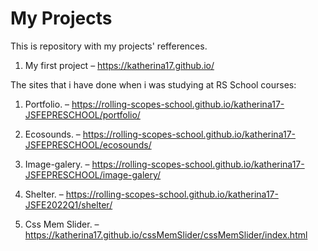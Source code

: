 # My Projects
This is repository with my projects' refferences.

1. My first project – https://katherina17.github.io/ 

The sites that i have done when i was studying at RS School courses:

1. Portfolio. – https://rolling-scopes-school.github.io/katherina17-JSFEPRESCHOOL/portfolio/

2. Ecosounds. – https://rolling-scopes-school.github.io/katherina17-JSFEPRESCHOOL/ecosounds/

3. Image-galery. – https://rolling-scopes-school.github.io/katherina17-JSFEPRESCHOOL/image-galery/

4. Shelter.  – https://rolling-scopes-school.github.io/katherina17-JSFE2022Q1/shelter/

5. Css Mem Slider. – https://katherina17.github.io/cssMemSlider/cssMemSlider/index.html


